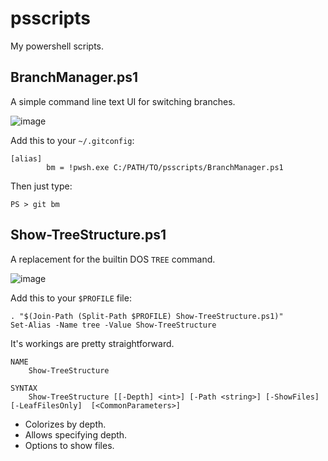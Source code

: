 # psscripts
My powershell scripts.

## BranchManager.ps1
A simple command line text UI for switching branches.

![image](https://github.com/jeffdav/psscripts/assets/2266946/9bd2f177-e10d-4b8d-b7c8-02a62b0a436d)

Add this to your `~/.gitconfig`:
```
[alias]
        bm = !pwsh.exe C:/PATH/TO/psscripts/BranchManager.ps1
```
Then just type:
```pwsh
PS > git bm
```

## Show-TreeStructure.ps1
A replacement for the builtin DOS `TREE` command.

![image](https://github.com/user-attachments/assets/a9e07f00-fccf-4b00-8350-499e40e782b2)

Add this to your `$PROFILE` file:
```pwsh
. "$(Join-Path (Split-Path $PROFILE) Show-TreeStructure.ps1)"
Set-Alias -Name tree -Value Show-TreeStructure
```

It's workings are pretty straightforward.
```pwsh
NAME
    Show-TreeStructure

SYNTAX
    Show-TreeStructure [[-Depth] <int>] [-Path <string>] [-ShowFiles] [-LeafFilesOnly]  [<CommonParameters>]
```

- Colorizes by depth.
- Allows specifying depth.
- Options to show files.
